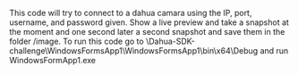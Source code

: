 This code will try to connect to a dahua camara using the IP, port, username, and password given. Show a live preview and take a snapshot at the moment and one second later a second snapshot and save them in the folder /image.
To run this code go to \Dahua-SDK-challenge\WindowsFormsApp1\WindowsFormsApp1\bin\x64\Debug and run WindowsFormApp1.exe
